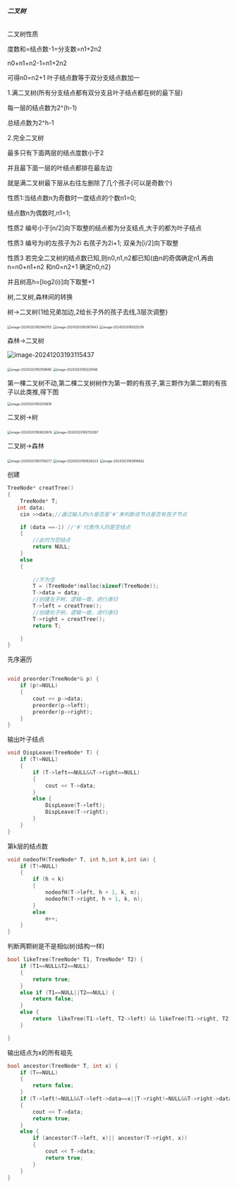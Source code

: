 ###### **二叉树**

二叉树性质

度数和=结点数-1=分支数=n1+2n2

n0+n1+n2-1=n1+2n2

可得n0=n2+1    叶子结点数等于双分支结点数加一



1.满二叉树(所有分支结点都有双分支且叶子结点都在树的最下层)

每一层的结点数为2^(h-1)

总结点数为2^h-1            

2.完全二叉树

最多只有下面两层的结点度数小于2

并且最下面一层的叶结点都排在最左边

就是满二叉树最下层从右往左删除了几个孩子(可以是奇数个)

性质1:当结点数n为奇数时一度结点的个数n1=0;

结点数n为偶数时,n1=1;

性质2  编号小于[n/2]向下取整的结点都为分支结点,大于的都为叶子结点

性质3 编号为i的左孩子为2i 右孩子为2i+1;  双亲为[i/2]向下取整

性质3 若完全二叉树的结点数已知,则n0,n1,n2都已知{由n的奇偶确定n1,再由n=n0+n1+n2  和n0=n2+1 确定n0,n2}  

 并且树高h=[log2(i)]向下取整+1





树,二叉树,森林间的转换

树->二叉树{1给兄弟加边,2给长子外的孩子去线,3层次调整}

<img src="C:\Users\zzy13\AppData\Roaming\Typora\typora-user-images\image-20241203192940155.png" alt="image-20241203192940155" style="zoom:50%;" />

<img src="C:\Users\zzy13\AppData\Roaming\Typora\typora-user-images\image-20241203192907443.png" alt="image-20241203192907443" style="zoom:50%;" />

<img src="C:\Users\zzy13\AppData\Roaming\Typora\typora-user-images\image-20241203193025219.png" alt="image-20241203193025219" style="zoom:50%;" />

森林->二叉树

![image-20241203193115437](C:\Users\zzy13\AppData\Roaming\Typora\typora-user-images\image-20241203193115437.png)



<img src="C:\Users\zzy13\AppData\Roaming\Typora\typora-user-images\image-20241203193159695.png" alt="image-20241203193159695" style="zoom:50%;" />

<img src="C:\Users\zzy13\AppData\Roaming\Typora\typora-user-images\image-20241203193229148.png" alt="image-20241203193229148" style="zoom:50%;" />

第一棵二叉树不动,第二棵二叉树树作为第一颗的有孩子,第三颗作为第二颗的有孩子以此类推,得下图

<img src="C:\Users\zzy13\AppData\Roaming\Typora\typora-user-images\image-20241203193255819.png" alt="image-20241203193255819" style="zoom:50%;" />



二叉树->树

<img src="C:\Users\zzy13\AppData\Roaming\Typora\typora-user-images\image-20241203193620874.png" alt="image-20241203193620874" style="zoom:50%;" />

<img src="C:\Users\zzy13\AppData\Roaming\Typora\typora-user-images\image-20241203193703267.png" alt="image-20241203193703267" style="zoom:50%;" />

二叉树->森林

<img src="C:\Users\zzy13\AppData\Roaming\Typora\typora-user-images\image-20241203193758277.png" alt="image-20241203193758277" style="zoom:50%;" />

<img src="C:\Users\zzy13\AppData\Roaming\Typora\typora-user-images\image-20241203193826223.png" alt="image-20241203193826223" style="zoom:50%;" />

<img src="C:\Users\zzy13\AppData\Roaming\Typora\typora-user-images\image-20241203193916842.png" alt="image-20241203193916842" style="zoom:50%;" />



创建

```c++
TreeNode* creatTree()
{
    TreeNode* T;
   int data;
    cin >>data;//通过输入的ch是否是‘#’来判断该节点是否有孩子节点

    if (data ==-1) //'#'代表传入的是空结点
    {
        //此时为空结点
        return NULL;
    }
    else
    {
        
        //不为空
        T = (TreeNode*)malloc(sizeof(TreeNode));
        T->data = data;
        //创建左子树，逻辑一致，进行递归
        T->left = creatTree();
        //创建右子树，逻辑一致，进行递归
        T->right = creatTree();
        return T;

    }
}
```



先序遍历

```c++

void preorder(TreeNode*& p) {
    if (p!=NULL)
    {
        cout << p->data;
        preorder(p->left);
        preorder(p->right);
    }
}
```



输出叶子结点

```c++
void DispLeave(TreeNode* T) {
    if (T!=NULL)
    {
        if (T->left==NULL&&T->right==NULL)
        {
            cout << T->data;
        }
        else {
            DispLeave(T->left);
            DispLeave(T->right);
        }
    }
}
```



第k层的结点数

```c++
void nodeofH(TreeNode* T, int h,int k,int &n) {
    if (T!=NULL)
    {
        if (h < k)
        {
            nodeofH(T->left, h + 1, k, n);
            nodeofH(T->right, h + 1, k, n);
        }
        else
            n++;
    }
}

```



判断两颗树是不是相似树(结构一样)

```c++
bool likeTree(TreeNode* T1, TreeNode* T2) {
    if (T1==NULL&T2==NULL)
    {
        return true;
    }
    else if (T1==NULL||T2==NULL) {
        return false;
    }
    else {
        return  likeTree(T1->left, T2->left) && likeTree(T1->right, T2->right);
    }

}

```

输出结点为x的所有祖先

```c++
bool ancestor(TreeNode* T, int x) {
    if (T==NULL)
    {
        return false;
    }
    if (T->left!=NULL&&T->left->data==x||T->right!=NULL&&T->right->data==x)
    {
        cout << T->data;
        return true;
    }
    else {
        if (ancestor(T->left, x)|| ancestor(T->right, x))
        {
            cout << T->data;
            return true;
        }
    }
}
```

